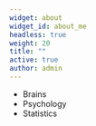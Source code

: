 ```yaml
---
widget: about
widget_id: about_me
headless: true
weight: 20
title: ""
active: true
author: admin
---
```

* Brains
* Psychology
* Statistics